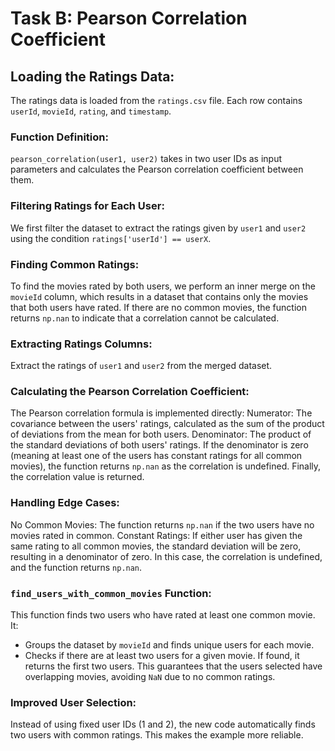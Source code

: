 # Task B: Pearson Correlation Coefficient

## Loading the Ratings Data:

The ratings data is loaded from the `ratings.csv` file. Each row contains `userId`, `movieId`, `rating`, and `timestamp`.

### Function Definition:

`pearson_correlation(user1, user2)` takes in two user IDs as input parameters and calculates the Pearson correlation coefficient between them.

### Filtering Ratings for Each User:

We first filter the dataset to extract the ratings given by `user1` and `user2` using the condition `ratings['userId'] == userX`.

### Finding Common Ratings:

To find the movies rated by both users, we perform an inner merge on the `movieId` column, which results in a dataset that contains only the movies that both users have rated.
If there are no common movies, the function returns `np.nan` to indicate that a correlation cannot be calculated.

### Extracting Ratings Columns:

Extract the ratings of `user1` and `user2` from the merged dataset.

### Calculating the Pearson Correlation Coefficient:

The Pearson correlation formula is implemented directly:
Numerator: The covariance between the users' ratings, calculated as the sum of the product of deviations from the mean for both users.
Denominator: The product of the standard deviations of both users' ratings.
If the denominator is zero (meaning at least one of the users has constant ratings for all common movies), the function returns `np.nan` as the correlation is undefined.
Finally, the correlation value is returned.

### Handling Edge Cases:

No Common Movies: The function returns `np.nan` if the two users have no movies rated in common.
Constant Ratings: If either user has given the same rating to all common movies, the standard deviation will be zero, resulting in a denominator of zero. In this case, the correlation is undefined, and the function returns `np.nan`.

### `find_users_with_common_movies` Function:

This function finds two users who have rated at least one common movie. It:

- Groups the dataset by `movieId` and finds unique users for each movie.
- Checks if there are at least two users for a given movie. If found, it returns the first two users.
  This guarantees that the users selected have overlapping movies, avoiding `NaN` due to no common ratings.

### Improved User Selection:

Instead of using fixed user IDs (1 and 2), the new code automatically finds two users with common ratings. This makes the example more reliable.
